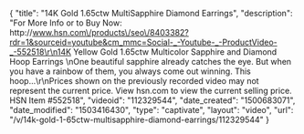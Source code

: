 {
    "title": "14K Gold 1.65ctw MultiSapphire   Diamond Earrings",
    "description": "For More Info or to Buy Now: http:\/\/www.hsn.com\/products\/seo\/8403382?rdr=1&sourceid=youtube&cm_mmc=Social-_-Youtube-_-ProductVideo-_-552518\r\n14K Yellow Gold 1.65ctw Multicolor Sapphire and Diamond Hoop Earrings \nOne beautiful sapphire already catches the eye. But when you have a rainbow of them, you always come out winning. This hoop...\r\nPrices shown on the previously recorded video may not represent the current price.  View hsn.com to view the current selling price. HSN Item #552518",
    "videoid": "112329544",
    "date_created": "1500683071",
    "date_modified": "1503416430",
    "type": "captivate",
    "layout": "video",
    "url": "\/v\/14k-gold-1-65ctw-multisapphire-diamond-earrings\/112329544"
}